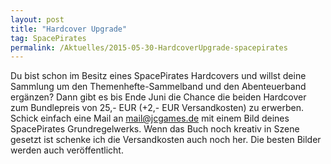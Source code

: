 ```yaml
---
layout: post
title: "Hardcover Upgrade"
tag: SpacePirates
permalink: /Aktuelles/2015-05-30-HardcoverUpgrade-spacepirates
---
```


Du bist schon im Besitz eines SpacePirates Hardcovers und willst deine Sammlung um den Themenhefte-Sammelband und den Abenteuerband ergänzen? Dann gibt es bis Ende Juni die Chance die beiden Hardcover zum Bundlepreis von 25,- EUR (+2,- EUR Versandkosten) zu erwerben. Schick einfach eine Mail an [mail@jcgames.de](mail@jcgames.de) mit einem Bild deines SpacePirates Grundregelwerks. Wenn das Buch noch kreativ in Szene gesetzt ist schenke ich die Versandkosten auch noch her. Die besten Bilder werden auch veröffentlicht.
